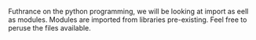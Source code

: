 Futhrance on the python programming, we will be looking at import as eell as modules. Modules are imported from libraries pre-existing. Feel free to peruse the files available.
